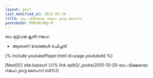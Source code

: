 ```yaml
---
layout: post
last_modified_at: 2021-03-29
title: ഓം വിദിഷായ നമഹ ൧൦൮ ടൈംസ്
youtubeId: PM8aMC90g-M
---
```

 
 
 ഓം ബ്ര്ഹമ കൃതി നമഹ 
 
 -  ആരാണ് വേദങ്ങൾ രചിച്ചത് 
 
  
 
  
 
 
 
 
 
 


{% include youtubePlayer.html id=page.youtubeId %}
 
[Next]({{ site.baseurl }}{% link  split2/_posts/2015-10-25-ഓം വിക്ഷരായ നമഹ  ൧൦൮ ടൈംസ്.md%})
 
